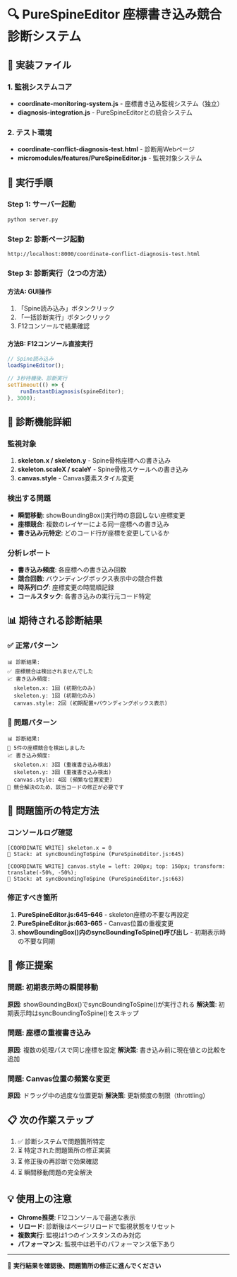 # 🔍 PureSpineEditor 座標書き込み競合診断システム

## 📁 実装ファイル

### 1. 監視システムコア
- **coordinate-monitoring-system.js** - 座標書き込み監視システム（独立）
- **diagnosis-integration.js** - PureSpineEditorとの統合システム

### 2. テスト環境
- **coordinate-conflict-diagnosis-test.html** - 診断用Webページ
- **micromodules/features/PureSpineEditor.js** - 監視対象システム

## 🚀 実行手順

### Step 1: サーバー起動
```bash
python server.py
```

### Step 2: 診断ページ起動
```
http://localhost:8000/coordinate-conflict-diagnosis-test.html
```

### Step 3: 診断実行（2つの方法）

#### 方法A: GUI操作
1. 「Spine読み込み」ボタンクリック
2. 「一括診断実行」ボタンクリック
3. F12コンソールで結果確認

#### 方法B: F12コンソール直接実行
```javascript
// Spine読み込み
loadSpineEditor();

// 3秒待機後、診断実行
setTimeout(() => {
    runInstantDiagnosis(spineEditor);
}, 3000);
```

## 🔧 診断機能詳細

### 監視対象
1. **skeleton.x / skeleton.y** - Spine骨格座標への書き込み
2. **skeleton.scaleX / scaleY** - Spine骨格スケールへの書き込み
3. **canvas.style** - Canvas要素スタイル変更

### 検出する問題
- **瞬間移動**: showBoundingBox()実行時の意図しない座標変更
- **座標競合**: 複数のレイヤーによる同一座標への書き込み
- **書き込み元特定**: どのコード行が座標を変更しているか

### 分析レポート
- **書き込み頻度**: 各座標への書き込み回数
- **競合回数**: バウンディングボックス表示中の競合件数
- **時系列ログ**: 座標変更の時間順記録
- **コールスタック**: 各書き込みの実行元コード特定

## 📊 期待される診断結果

### ✅ 正常パターン
```
📊 診断結果:
✅ 座標競合は検出されませんでした
📈 書き込み頻度:
  skeleton.x: 1回 (初期化のみ)
  skeleton.y: 1回 (初期化のみ)
  canvas.style: 2回 (初期配置+バウンディングボックス表示)
```

### 🚨 問題パターン
```
📊 診断結果:
🚨 5件の座標競合を検出しました
📈 書き込み頻度:
  skeleton.x: 3回 (重複書き込み検出)
  skeleton.y: 3回 (重複書き込み検出)
  canvas.style: 4回 (頻繁な位置変更)
🔧 競合解決のため、該当コードの修正が必要です
```

## 🎯 問題箇所の特定方法

### コンソールログ確認
```
[COORDINATE WRITE] skeleton.x = 0
📍 Stack: at syncBoundingToSpine (PureSpineEditor.js:645)

[COORDINATE WRITE] canvas.style = left: 200px; top: 150px; transform: translate(-50%, -50%);
📍 Stack: at syncBoundingToSpine (PureSpineEditor.js:663)
```

### 修正すべき箇所
1. **PureSpineEditor.js:645-646** - skeleton座標の不要な再設定
2. **PureSpineEditor.js:663-665** - Canvas位置の重複変更
3. **showBoundingBox()内のsyncBoundingToSpine()呼び出し** - 初期表示時の不要な同期

## 🔧 修正提案

### 問題: 初期表示時の瞬間移動
**原因**: showBoundingBox()でsyncBoundingToSpine()が実行される
**解決策**: 初期表示時はsyncBoundingToSpine()をスキップ

### 問題: 座標の重複書き込み
**原因**: 複数の処理パスで同じ座標を設定
**解決策**: 書き込み前に現在値との比較を追加

### 問題: Canvas位置の頻繁な変更
**原因**: ドラッグ中の過度な位置更新
**解決策**: 更新頻度の制限（throttling）

## 📋 次の作業ステップ

1. ✅ 診断システムで問題箇所特定
2. ⏳ 特定された問題箇所の修正実装
3. ⏳ 修正後の再診断で効果確認
4. ⏳ 瞬間移動問題の完全解決

## 💡 使用上の注意

- **Chrome推奨**: F12コンソールで最適な表示
- **リロード**: 診断後はページリロードで監視状態をリセット
- **複数実行**: 監視は1つのインスタンスのみ対応
- **パフォーマンス**: 監視中は若干のパフォーマンス低下あり

---

📖 **実行結果を確認後、問題箇所の修正に進んでください**
